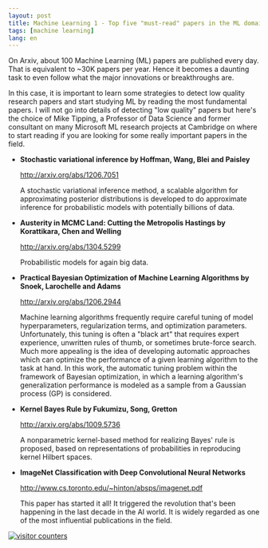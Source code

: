 ```yaml
---
layout: post
title: Machine Learning 1 - Top five "must-read" papers in the ML domain for newcomers
tags: [machine learning]
lang: en
---
```


On Arxiv, about 100 Machine Learning (ML) papers are published every day. That is equivalent to ~30K papers per year. Hence it becomes a daunting task to even follow what the major innovations or breakthroughs are. 

In this case, it is important to learn some strategies to detect low quality research papers and start studying ML by reading the most fundamental papers. I will not go into details of detecting "low quality" papers but here's the choice of Mike Tipping, a Professor of Data Science and former consultant on many Microsoft ML research projects at Cambridge on where to start reading if you are looking for some really important papers in the field.   

* **Stochastic variational inference by Hoffman, Wang, Blei and Paisley**

  <http://arxiv.org/abs/1206.7051>

  A stochastic variational inference method, a scalable algorithm for approximating posterior distributions is developed to     do approximate inference for probabilistic models with potentially billions of data.

* **Austerity in MCMC Land: Cutting the Metropolis Hastings by Korattikara, Chen and Welling**

  <http://arxiv.org/abs/1304.5299>

  Probabilistic models for again big data.

* **Practical Bayesian Optimization of Machine Learning Algorithms by Snoek, Larochelle and Adams**

  <http://arxiv.org/abs/1206.2944>

  Machine learning algorithms frequently require careful tuning of model hyperparameters, regularization terms, and             optimization parameters. Unfortunately, this tuning is often a "black art" that requires expert experience, unwritten rules   of thumb, or sometimes brute-force search. Much more appealing is the idea of developing automatic approaches which can       optimize the performance of a given learning algorithm to the task at hand. In this work, the automatic tuning problem       within the framework of Bayesian optimization, in which a learning algorithm's generalization performance is modeled as a     sample from a Gaussian process (GP) is considered. 


* **Kernel Bayes Rule by Fukumizu, Song, Gretton**

  <http://arxiv.org/abs/1009.5736>

  A nonparametric kernel-based method for realizing Bayes' rule is proposed, based on representations of probabilities in       reproducing kernel Hilbert spaces.

* **ImageNet Classification with Deep Convolutional Neural Networks**

  <http://www.cs.toronto.edu/~hinton/absps/imagenet.pdf>

  This paper has started it all! It triggered the revolution that's been happening in the last decade in the AI world.
  It is widely regarded as one of the most influential publications in the field. 
  
<a href="https://www.freecounterstat.com" title="visitor counters"><img src="https://counter4.optistats.ovh/private/freecounterstat.php?c=cx3ac8d6kfuk49ch6bj6m322mq883cqy" border="0" title="visitor counters" alt="visitor counters"></a>
